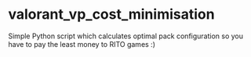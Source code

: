 # valorant_vp_cost_minimisation
Simple Python script which calculates optimal pack configuration so you have to pay the least money to RITO games :)
